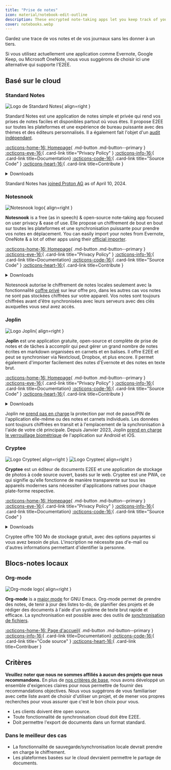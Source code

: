 ```yaml
---
title: "Prise de notes"
icon: material/notebook-edit-outline
description: These encrypted note-taking apps let you keep track of your notes without giving them to a third-party.
cover: notebooks.webp
---
```


Gardez une trace de vos notes et de vos journaux sans les donner à un tiers.

Si vous utilisez actuellement une application comme Evernote, Google Keep, ou Microsoft OneNote, nous vous suggérons de choisir ici une alternative qui supporte l'E2EE.

## Basé sur le cloud

### Standard Notes

<div class="admonition recommendation" markdown>

![Logo de Standard Notes](assets/img/notebooks/standard-notes.svg){ align=right }

Standard Notes est une application de notes simple et privée qui rend vos prises de notes faciles et disponibles partout où vous êtes. Il propose E2EE sur toutes les plateformes et une expérience de bureau puissante avec des thèmes et des éditeurs personnalisés. Il a également fait l'objet d'un [audit indépendant](https://standardnotes.com/help/2/has-standard-notes-completed-a-third-party-security-audit).

[:octicons-home-16: Homepage](https://standardnotes.com){ .md-button .md-button--primary }
[:octicons-eye-16:](https://standardnotes.com/privacy){ .card-link title="Privacy Policy" }
[:octicons-info-16:](https://standardnotes.com/help){ .card-link title=Documentation}
[:octicons-code-16:](https://github.com/standardnotes){ .card-link title="Source Code" }
[:octicons-heart-16:](https://standardnotes.com/donate){ .card-link title=Contribute }

<details class="downloads" markdown>
<summary>Downloads</summary>

- [:simple-googleplay: Google Play](https://play.google.com/store/apps/details?id=com.standardnotes)
- [:simple-appstore: App Store](https://apps.apple.com/app/id1285392450)
- [:simple-github: GitHub](https://github.com/standardnotes/app/releases)
- [:simple-windows11: Windows](https://standardnotes.com)
- [:simple-apple: macOS](https://standardnotes.com)
- [:simple-linux: Linux](https://standardnotes.com)
- [:octicons-globe-16: Web](https://app.standardnotes.com)

</details>

</div>

Standard Notes has [joined Proton AG](https://standardnotes.com/blog/joining-forces-with-proton) as of April 10, 2024.

### Notesnook

<div class="admonition recommendation" markdown>

![Notesnook logo](assets/img/notebooks/notesnook.svg){ align=right }

**Notesnook** is a free (as in speech) & open-source note-taking app focused on user privacy & ease of use. Elle propose un chiffrement de bout en bout sur toutes les plateformes et une synchronisation puissante pour prendre vos notes en déplacement. You can easily import your notes from Evernote, OneNote & a lot of other apps using their [official importer](https://importer.notesnook.com).

[:octicons-home-16: Homepage](https://notesnook.com){ .md-button .md-button--primary }
[:octicons-eye-16:](https://notesnook.com/privacy){ .card-link title="Privacy Policy" }
[:octicons-info-16:](https://help.notesnook.com){ .card-link title=Documentation}
[:octicons-code-16:](https://github.com/streetwriters/notesnook){ .card-link title="Source Code" }
[:octicons-heart-16:](https://github.com/streetwriters/notesnook/blob/master/CONTRIBUTING.md){ .card-link title=Contribute }

<details class="downloads" markdown>
<summary>Downloads</summary>

- [:simple-googleplay: Google Play](https://play.google.com/store/apps/details?id=com.streetwriters.notesnook)
- [:simple-appstore: App Store](https://apps.apple.com/app/id1544027013)
- [:simple-github: GitHub](https://github.com/streetwriters/notesnook/releases)
- [:simple-windows11: Windows](https://notesnook.com/downloads)
- [:simple-apple: macOS](https://notesnook.com/downloads)
- [:simple-linux: Linux](https://notesnook.com/downloads)
- [:simple-firefoxbrowser: Firefox](https://notesnook.com/notesnook-web-clipper)
- [:simple-googlechrome: Chrome](https://chrome.google.com/webstore/detail/notesnook-web-clipper/kljhpemdlcnjohmfmkogahelkcidieaj)

</details>

</div>

Notesnook autorise le chiffrement de notes locales seulement avec la fonctionnalité [coffre privé](https://help.notesnook.com/lock-notes-with-private-vault) sur leur offre pro, dans les autres cas vos notes ne sont pas stockées chiffrées sur votre appareil. Vos notes sont toujours chiffrées avant d'être synchronisées avec leurs serveurs avec des clés auxquelles vous seul avez accès.

### Joplin

<div class="admonition recommendation" markdown>

![Logo Joplin](assets/img/notebooks/joplin.svg){ align=right }

**Joplin** est une application gratuite, open-source et complète de prise de notes et de tâches à accomplir qui peut gérer un grand nombre de notes écrites en markdown organisées en carnets et en balises. Il offre E2EE et peut se synchroniser via Nextcloud, Dropbox, et plus encore. Il permet également d'importer facilement des notes d'Evernote et des notes en texte brut.

[:octicons-home-16: Homepage](https://joplinapp.org){ .md-button .md-button--primary }
[:octicons-eye-16:](https://joplinapp.org/privacy){ .card-link title="Privacy Policy" }
[:octicons-info-16:](https://joplinapp.org/help){ .card-link title=Documentation}
[:octicons-code-16:](https://github.com/laurent22/joplin){ .card-link title="Source Code" }
[:octicons-heart-16:](https://joplinapp.org/donate){ .card-link title=Contribute }

<details class="downloads" markdown>
<summary>Downloads</summary>

- [:simple-googleplay: Google Play](https://play.google.com/store/apps/details?id=net.cozic.joplin)
- [:simple-appstore: App Store](https://apps.apple.com/app/id1315599797)
- [:simple-github: GitHub](https://github.com/laurent22/joplin-android/releases)
- [:simple-windows11: Windows](https://joplinapp.org/#desktop-applications)
- [:simple-apple: macOS](https://joplinapp.org/#desktop-applications)
- [:simple-linux: Linux](https://joplinapp.org/#desktop-applications)
- [:simple-firefoxbrowser: Firefox](https://addons.mozilla.org/firefox/addon/joplin-web-clipper)
- [:simple-googlechrome: Chrome](https://chrome.google.com/webstore/detail/joplin-web-clipper/alofnhikmmkdbbbgpnglcpdollgjjfek)

</details>

</div>

Joplin ne [prend pas en charge](https://github.com/laurent22/joplin/issues/289) la protection par mot de passe/PIN de l'application elle-même ou des notes et carnets individuels. Les données sont toujours chiffrées en transit et à l'emplacement de la synchronisation à l'aide de votre clé principale. Depuis Janvier 2023, Joplin [prend en charge le verrouillage biométrique](https://github.com/laurent22/joplin/commit/f10d9f75b055d84416053fab7e35438f598753e9) de l'application sur Android et iOS.

### Cryptee

<div class="admonition recommendation" markdown>

![Logo Cryptee](./assets/img/notebooks/cryptee.svg#only-light){ align=right }
![Logo Cryptee](./assets/img/notebooks/cryptee-dark.svg#only-dark){ align=right }

**Cryptee** est un éditeur de documents E2EE et une application de stockage de photos à code source ouvert, basés sur le web. Cryptee est une PWA, ce qui signifie qu'elle fonctionne de manière transparente sur tous les appareils modernes sans nécessiter d'applications natives pour chaque plate-forme respective.

[:octicons-home-16: Homepage](https://crypt.ee){ .md-button .md-button--primary }
[:octicons-eye-16:](https://crypt.ee/privacy){ .card-link title="Privacy Policy" }
[:octicons-info-16:](https://crypt.ee/help){ .card-link title=Documentation}
[:octicons-code-16:](https://github.com/cryptee){ .card-link title="Source Code" }

<details class="downloads" markdown>
<summary>Downloads</summary>

- [:octicons-globe-16: PWA](https://crypt.ee/download)

</details>

</div>

Cryptee offre 100 Mo de stockage gratuit, avec des options payantes si vous avez besoin de plus. L'inscription ne nécessite pas d'e-mail ou d'autres informations permettant d'identifier la personne.

## Blocs-notes locaux

### Org-mode

<div class="admonition recommendation" markdown>

![Org-mode logo](assets/img/notebooks/org-mode.svg){ align=right }

**Org-mode** is a [major mode](https://gnu.org/software/emacs/manual/html_node/elisp/Major-Modes.html) for GNU Emacs. Org-mode permet de prendre des notes, de tenir à jour des listes to-do, de planifier des projets et de rédiger des documents à l'aide d'un système de texte brut rapide et efficace. La synchronisation est possible avec des outils de [synchronisation de fichiers](file-sharing.md#file-sync).

[:octicons-home-16: Page d'accueil](https://orgmode.org){ .md-button .md-button--primary }
[:octicons-info-16:](https://orgmode.org/manuals.html){ .card-link title=Documentation}
[:octicons-code-16:](https://git.savannah.gnu.org/cgit/emacs/org-mode.git){ .card-link title="Code source" }
[:octicons-heart-16:](https://liberapay.com/bzg){ .card-link title=Contribuer }

</details>

</div>

## Critères

**Veuillez noter que nous ne sommes affiliés à aucun des projets que nous recommandons.** En plus de [nos critères de base](about/criteria.md), nous avons développé un ensemble d'exigences claires pour nous permettre de fournir des recommandations objectives. Nous vous suggérons de vous familiariser avec cette liste avant de choisir d'utiliser un projet, et de mener vos propres recherches pour vous assurer que c'est le bon choix pour vous.

- Les clients doivent être open source.
- Toute fonctionnalité de synchronisation cloud doit être E2EE.
- Doit permettre l'export de documents dans un format standard.

### Dans le meilleur des cas

- La fonctionnalité de sauvegarde/synchronisation locale devrait prendre en charge le chiffrement.
- Les plateformes basées sur le cloud devraient permettre le partage de documents.
